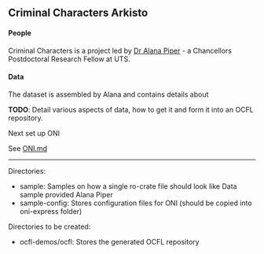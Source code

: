 ## Criminal Characters Arkisto

#### People
Criminal Characters is a project led by [Dr Alana Piper](https://www.uts.edu.au/staff/alana.piper) - a Chancellors Postdoctoral Research Fellow at UTS.

#### Data
The dataset is assembled by Alana and contains details about 

**TODO**: Detail various aspects of data, how to get it and form it into an OCFL repository.

Next set up ONI

See [ONI.md](./ONI.md)

---

Directories:
* sample:
   Samples on how a single ro-crate file should look like
   Data sample provided Alana Piper
* sample-config: Stores configuration files for ONI (should be copied into oni-express folder)

Directories to be created:   
* ocfl-demos/ocfl:
   Stores the generated OCFL repository
